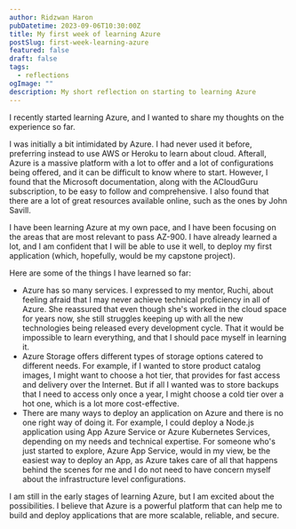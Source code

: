 ```yaml
---
author: Ridzwan Haron
pubDatetime: 2023-09-06T10:30:00Z
title: My first week of learning Azure
postSlug: first-week-learning-azure
featured: false
draft: false
tags:
  - reflections
ogImage: ""
description: My short reflection on starting to learning Azure
---
```


I recently started learning Azure, and I wanted to share my thoughts on the experience so far.

I was initially a bit intimidated by Azure. I had never used it before, preferring instead to use AWS or Heroku to learn about cloud. Afterall, Azure is a massive platform with a lot to offer and a lot of configurations being offered, and it can be difficult to know where to start. However, I found that the Microsoft documentation, along with the ACloudGuru subscription, to be easy to follow and comprehensive. I also found that there are a lot of great resources available online, such as the ones by John Savill.

I have been learning Azure at my own pace, and I have been focusing on the areas that are most relevant to pass AZ-900. I have already learned a lot, and I am confident that I will be able to use it well, to deploy my first application (which, hopefully, would be my capstone project).

Here are some of the things I have learned so far:

- Azure has so many services. I expressed to my mentor, Ruchi, about feeling afraid that I may never achieve technical proficiency in all of Azure. She reassured that even though she's worked in the cloud space for years now, she still struggles keeping up with all the new technologies being released every development cycle. That it would be impossible to learn everything, and that I should pace myself in learning it.
- Azure Storage offers different types of storage options catered to different needs. For example, if I wanted to store product catalog images, I might want to choose a hot tier, that provides for fast access and delivery over the Internet. But if all I wanted was to store backups that I need to access only once a year, I might choose a cold tier over a hot one, which is a lot more cost-effective.
- There are many ways to deploy an application on Azure and there is no one right way of doing it. For example, I could deploy a Node.js application using App Azure Service or Azure Kubernetes Services, depending on my needs and technical expertise. For someone who's just started to explore, Azure App Service, would in my view, be the easiest way to deploy an App, as Azure takes care of all that happens behind the scenes for me and I do not need to have concern myself about the infrastructure level configurations.

I am still in the early stages of learning Azure, but I am excited about the possibilities. I believe that Azure is a powerful platform that can help me to build and deploy applications that are more scalable, reliable, and secure.
